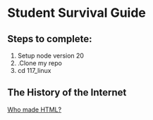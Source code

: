 # Student Survival Guide

## Steps to complete:
1. Setup node version 20
2. .Clone my repo
3. cd 117_linux

## The History of the Internet

[Who made HTML?](HTML.md)




